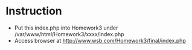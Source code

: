 # Instruction

- Put this index.php into Homework3 under /var/www/html/Homework3/xxxx/index.php
- Access browser at http://www.wsb.com/Homework3/final/index.php